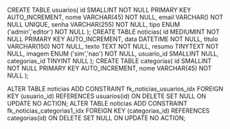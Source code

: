 
CREATE TABLE usuarios(
    id SMALLINT NOT NULL PRIMARY KEY AUTO_INCREMENT,
    nome VARCHAR(45) NOT NULL,
    email VARCHAR() NOT NULL UNIQUE,
    senha VARCHAR(255) NOT NULL,
    tipo ENUM ('admin','editor') NOT NULL
);
CREATE TABLE noticias(
    id MEDIUMINT NOT NULL PRIMARY KEY AUTO_INCREMENT,
    data DATETIME NOT NULL,
    titulo VARCHAR(150) NOT NULL,
    texto TEXT NOT NULL,
    resumo TINYTEXT NOT NULL,
    imagem ENUM ('sim','nao') NOT NULL,
    usuario_id SMALLINT NULL,
    categorias_id TINYINT NULL
);
CREATE TABLE categorias(
    id SMALLINT NOT NULL PRIMARY KEY AUTO_INCREMENT,
    nome VARCHAR(45) NOT NULL
);

ALTER TABLE noticias 
    ADD CONSTRAINT fk_noticias_usuarios_idx
    FOREIGN KEY (usuario_id) REFERENCES usuarios(id) ON DELETE SET NULL ON UPDATE NO ACTION;
ALTER TABLE noticias 
    ADD CONSTRAINT fk_noticias_categorias1_idx
    FOREIGN KEY (categorias_id) REFERENCES categorias(id) ON DELETE SET NULL ON UPDATE NO ACTION;